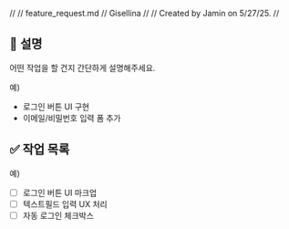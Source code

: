 //
//  feature_request.md
//  Gisellina
//
//  Created by Jamin on 5/27/25.
//

## 📌 설명
어떤 작업을 할 건지 간단하게 설명해주세요.

예)
- 로그인 버튼 UI 구현
- 이메일/비밀번호 입력 폼 추가

## ✅ 작업 목록

예)
- [ ] 로그인 버튼 UI 마크업
- [ ] 텍스트필드 입력 UX 처리
- [ ] 자동 로그인 체크박스
